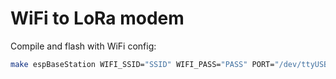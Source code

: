 # WiFi to LoRa modem

Compile and flash with WiFi config:

```bash
make espBaseStation WIFI_SSID="SSID" WIFI_PASS="PASS" PORT="/dev/ttyUSB*"
```